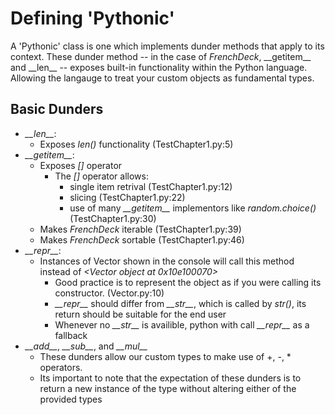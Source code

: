 # Defining 'Pythonic'
A 'Pythonic' class is one which implements dunder methods that apply to its context. These dunder method -- in the case 
of *FrenchDeck*, \_\_getitem\_\_ and \_\_len\_\_ -- exposes built-in functionality within the Python language. Allowing 
the langauge to treat your custom objects as fundamental types. 
## Basic Dunders
 - *\_\_len\_\_*:
   - Exposes *len()* functionality (TestChapter1.py:5)
 - *\_\_getitem\_\_*:
   - Exposes *[]* operator 
     - The *[]* operator allows:
       - single item retrival (TestChapter1.py:12)
       - slicing (TestChapter1.py:22)
       - use of many *\_\_getitem\_\_* implementors like *random.choice()* (TestChapter1.py:30)
   - Makes *FrenchDeck* iterable (TestChapter1.py:39)
   - Makes *FrenchDeck* sortable (TestChapter1.py:46)
 - *\_\_repr\_\_*:
   - Instances of Vector shown in the console will call this method instead of *<Vector object at 0x10e100070>*
     - Good practice is to represent the object as if you were calling its constructor. (Vector.py:10)
     - *\_\_repr\_\_* should differ from *\_\_str\_\_*, which is called by *str()*, its return should be suitable for the end user
     - Whenever no *\_\_str\_\_* is availible, python with call *\_\_repr\_\_* as a fallback
 - *\_\_add\_\_*, *\_\_sub\_\_*, and *\_\_mul\_\_*
   - These dunders allow our custom types to make use of +, -, * operators. 
   - Its important to note that the expectation of these dunders is to return a new instance of the type without altering either of the provided types